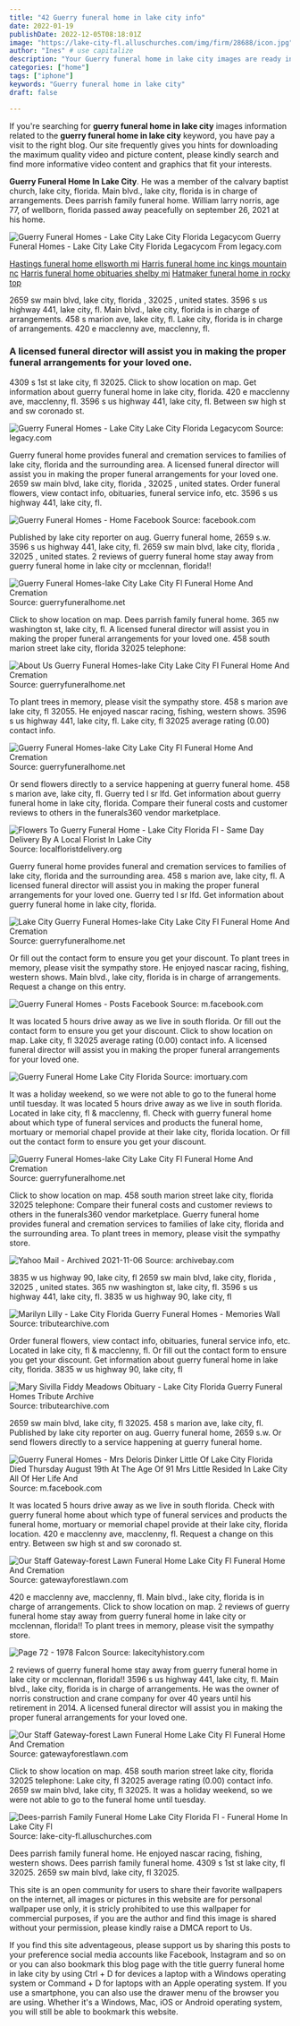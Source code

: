```yaml
---
title: "42 Guerry funeral home in lake city info"
date: 2022-01-19
publishDate: 2022-12-05T08:18:01Z
image: "https://lake-city-fl.alluschurches.com/img/firm/28688/icon.jpg"
author: "Ines" # use capitalize
description: "Your Guerry funeral home in lake city images are ready in this website. Guerry funeral home in lake city are a topic that is being searched for and liked by netizens now. You can Download the Guerry funeral home in lake city files here. Download all free photos and vectors."
categories: ["home"]
tags: ["iphone"]
keywords: "Guerry funeral home in lake city"
draft: false

---
```


If you're searching for **guerry funeral home in lake city** images information related to the **guerry funeral home in lake city** keyword, you have pay a visit to the right  blog.  Our site frequently  gives you  hints  for downloading  the maximum  quality video and picture  content, please kindly search and find more informative video content and graphics  that fit your interests.

**Guerry Funeral Home In Lake City**. He was a member of the calvary baptist church, lake city, florida. Main blvd., lake city, florida is in charge of arrangements. Dees parrish family funeral home. William larry norris, age 77, of wellborn, florida passed away peacefully on september 26, 2021 at his home.

![Guerry Funeral Homes - Lake City Lake City Florida Legacycom](https://d1ore3n0z2tnb3.cloudfront.net/logo_icon_4/custom/domain_1/image_files/sitemgr_photo_6658.gif "Guerry Funeral Homes - Lake City Lake City Florida Legacycom")
Guerry Funeral Homes - Lake City Lake City Florida Legacycom From legacy.com

[Hastings funeral home ellsworth mi](/hastings-funeral-home-ellsworth-mi/)
[Harris funeral home inc kings mountain nc](/harris-funeral-home-inc-kings-mountain-nc/)
[Harris funeral home obituaries shelby mi](/harris-funeral-home-obituaries-shelby-mi/)
[Hatmaker funeral home in rocky top](/hatmaker-funeral-home-in-rocky-top/)

2659 sw main blvd, lake city, florida , 32025 , united states. 3596 s us highway 441, lake city, fl. Main blvd., lake city, florida is in charge of arrangements. 458 s marion ave, lake city, fl. Lake city, florida is in charge of arrangements. 420 e macclenny ave, macclenny, fl.

### A licensed funeral director will assist you in making the proper funeral arrangements for your loved one.

4309 s 1st st lake city, fl 32025. Click to show location on map. Get information about guerry funeral home in lake city, florida. 420 e macclenny ave, macclenny, fl. 3596 s us highway 441, lake city, fl. Between sw high st and sw coronado st.


![Guerry Funeral Homes - Lake City Lake City Florida Legacycom](https://d1ore3n0z2tnb3.cloudfront.net/logo_icon_4/custom/domain_1/image_files/sitemgr_photo_6658.gif "Guerry Funeral Homes - Lake City Lake City Florida Legacycom")
Source: legacy.com

Guerry funeral home provides funeral and cremation services to families of lake city, florida and the surrounding area. A licensed funeral director will assist you in making the proper funeral arrangements for your loved one. 2659 sw main blvd, lake city, florida , 32025 , united states. Order funeral flowers, view contact info, obituaries, funeral service info, etc. 3596 s us highway 441, lake city, fl.

![Guerry Funeral Homes - Home Facebook](https://lookaside.fbsbx.com/lookaside/crawler/media/?media_id=995324837696884 "Guerry Funeral Homes - Home Facebook")
Source: facebook.com

Published by lake city reporter on aug. Guerry funeral home, 2659 s.w. 3596 s us highway 441, lake city, fl. 2659 sw main blvd, lake city, florida , 32025 , united states. 2 reviews of guerry funeral home stay away from guerry funeral home in lake city or mcclennan, florida!!

![Guerry Funeral Homes-lake City Lake City Fl Funeral Home And Cremation](https://s3.amazonaws.com/CFSV2/siteimages/gur/37062-fullsizeoutputfae.jpeg "Guerry Funeral Homes-lake City Lake City Fl Funeral Home And Cremation")
Source: guerryfuneralhome.net

Click to show location on map. Dees parrish family funeral home. 365 nw washington st, lake city, fl. A licensed funeral director will assist you in making the proper funeral arrangements for your loved one. 458 south marion street lake city, florida 32025 telephone:

![About Us Guerry Funeral Homes-lake City Lake City Fl Funeral Home And Cremation](https://s3.amazonaws.com/CFSV2/staff/gur/26917-TBP5202.jpg "About Us Guerry Funeral Homes-lake City Lake City Fl Funeral Home And Cremation")
Source: guerryfuneralhome.net

To plant trees in memory, please visit the sympathy store. 458 s marion ave lake city, fl 32055. He enjoyed nascar racing, fishing, western shows. 3596 s us highway 441, lake city, fl. Lake city, fl 32025 average rating (0.00) contact info.

![Guerry Funeral Homes-lake City Lake City Fl Funeral Home And Cremation](https://s3.amazonaws.com/CFSV2/siteimages/gur/15871-IMG1119.jpg "Guerry Funeral Homes-lake City Lake City Fl Funeral Home And Cremation")
Source: guerryfuneralhome.net

Or send flowers directly to a service happening at guerry funeral home. 458 s marion ave, lake city, fl. Guerry ted l sr lfd. Get information about guerry funeral home in lake city, florida. Compare their funeral costs and customer reviews to others in the funerals360 vendor marketplace.

![Flowers To Guerry Funeral Home - Lake City Florida Fl - Same Day Delivery By A Local Florist In Lake City](https://www.localfloristdelivery.org/wp-content/uploads/2017/03/S40-4529-thumb-optimized.png "Flowers To Guerry Funeral Home - Lake City Florida Fl - Same Day Delivery By A Local Florist In Lake City")
Source: localfloristdelivery.org

Guerry funeral home provides funeral and cremation services to families of lake city, florida and the surrounding area. 458 s marion ave, lake city, fl. A licensed funeral director will assist you in making the proper funeral arrangements for your loved one. Guerry ted l sr lfd. Get information about guerry funeral home in lake city, florida.

![Lake City Guerry Funeral Homes-lake City Lake City Fl Funeral Home And Cremation](https://s3.amazonaws.com/CFSV2/siteimages/gur/905392-gur-logo-ks-v2.png "Lake City Guerry Funeral Homes-lake City Lake City Fl Funeral Home And Cremation")
Source: guerryfuneralhome.net

Or fill out the contact form to ensure you get your discount. To plant trees in memory, please visit the sympathy store. He enjoyed nascar racing, fishing, western shows. Main blvd., lake city, florida is in charge of arrangements. Request a change on this entry.

![Guerry Funeral Homes - Posts Facebook](https://lookaside.fbsbx.com/lookaside/crawler/media/?media_id=803368430225860 "Guerry Funeral Homes - Posts Facebook")
Source: m.facebook.com

It was located 5 hours drive away as we live in south florida. Or fill out the contact form to ensure you get your discount. Click to show location on map. Lake city, fl 32025 average rating (0.00) contact info. A licensed funeral director will assist you in making the proper funeral arrangements for your loved one.

![Guerry Funeral Home Lake City Florida](https://www.imortuary.com/images/ph-images/9.jpg "Guerry Funeral Home Lake City Florida")
Source: imortuary.com

It was a holiday weekend, so we were not able to go to the funeral home until tuesday. It was located 5 hours drive away as we live in south florida. Located in lake city, fl &amp; macclenny, fl. Check with guerry funeral home about which type of funeral services and products the funeral home, mortuary or memorial chapel provide at their lake city, florida location. Or fill out the contact form to ensure you get your discount.

![Guerry Funeral Homes-lake City Lake City Fl Funeral Home And Cremation](https://s3.amazonaws.com/CFSV2/siteimages/gur/847942-IMG6981.jpg "Guerry Funeral Homes-lake City Lake City Fl Funeral Home And Cremation")
Source: guerryfuneralhome.net

Click to show location on map. 458 south marion street lake city, florida 32025 telephone: Compare their funeral costs and customer reviews to others in the funerals360 vendor marketplace. Guerry funeral home provides funeral and cremation services to families of lake city, florida and the surrounding area. To plant trees in memory, please visit the sympathy store.

![Yahoo Mail - Archived 2021-11-06](https://www.archivebay.com/archive2/c5d23f6f-8897-488d-924a-e0bcb6db57df.png "Yahoo Mail - Archived 2021-11-06")
Source: archivebay.com

3835 w us highway 90, lake city, fl 2659 sw main blvd, lake city, florida , 32025 , united states. 365 nw washington st, lake city, fl. 3596 s us highway 441, lake city, fl. 3835 w us highway 90, lake city, fl

![Marilyn Lilly - Lake City Florida Guerry Funeral Homes - Memories Wall](https://tributecenteronline.s3-accelerate.amazonaws.com/Obituaries/20036327/Thumbnail.jpg "Marilyn Lilly - Lake City Florida Guerry Funeral Homes - Memories Wall")
Source: tributearchive.com

Order funeral flowers, view contact info, obituaries, funeral service info, etc. Located in lake city, fl &amp; macclenny, fl. Or fill out the contact form to ensure you get your discount. Get information about guerry funeral home in lake city, florida. 3835 w us highway 90, lake city, fl

![Mary Sivilla Fiddy Meadows Obituary - Lake City Florida Guerry Funeral Homes Tribute Archive](https://tributecenteronline.s3-accelerate.amazonaws.com/Obituaries/20454318/Thumbnail.jpg "Mary Sivilla Fiddy Meadows Obituary - Lake City Florida Guerry Funeral Homes Tribute Archive")
Source: tributearchive.com

2659 sw main blvd, lake city, fl 32025. 458 s marion ave, lake city, fl. Published by lake city reporter on aug. Guerry funeral home, 2659 s.w. Or send flowers directly to a service happening at guerry funeral home.

![Guerry Funeral Homes - Mrs Deloris Dinker Little Of Lake City Florida Died Thursday August 19th At The Age Of 91 Mrs Little Resided In Lake City All Of Her Life And](https://lookaside.fbsbx.com/lookaside/crawler/media/?media_id=940252336537468 "Guerry Funeral Homes - Mrs Deloris Dinker Little Of Lake City Florida Died Thursday August 19th At The Age Of 91 Mrs Little Resided In Lake City All Of Her Life And")
Source: m.facebook.com

It was located 5 hours drive away as we live in south florida. Check with guerry funeral home about which type of funeral services and products the funeral home, mortuary or memorial chapel provide at their lake city, florida location. 420 e macclenny ave, macclenny, fl. Request a change on this entry. Between sw high st and sw coronado st.

![Our Staff Gateway-forest Lawn Funeral Home Lake City Fl Funeral Home And Cremation](https://vid.hellonetcdn.com/vid/fl/lakecity/biz/fllaci20_43_rev3_iwd1.jpg?e38743f7653b283e6b462af35b4bd035984c93fa9543d8ab36e0645ba1d6286afd6ac75c33887de5f5ca5ce10a794e2d170f "Our Staff Gateway-forest Lawn Funeral Home Lake City Fl Funeral Home And Cremation")
Source: gatewayforestlawn.com

420 e macclenny ave, macclenny, fl. Main blvd., lake city, florida is in charge of arrangements. Click to show location on map. 2 reviews of guerry funeral home stay away from guerry funeral home in lake city or mcclennan, florida!! To plant trees in memory, please visit the sympathy store.

![Page 72 - 1978 Falcon](https://www.lakecityhistory.com/yearbooks/lcjh-1978/files/thumb/72.jpg "Page 72 - 1978 Falcon")
Source: lakecityhistory.com

2 reviews of guerry funeral home stay away from guerry funeral home in lake city or mcclennan, florida!! 3596 s us highway 441, lake city, fl. Main blvd., lake city, florida is in charge of arrangements. He was the owner of norris construction and crane company for over 40 years until his retirement in 2014. A licensed funeral director will assist you in making the proper funeral arrangements for your loved one.

![Our Staff Gateway-forest Lawn Funeral Home Lake City Fl Funeral Home And Cremation](https://s3.amazonaws.com/CFSV2/siteimages/gwy/671624-IMG96401.jpg "Our Staff Gateway-forest Lawn Funeral Home Lake City Fl Funeral Home And Cremation")
Source: gatewayforestlawn.com

Click to show location on map. 458 south marion street lake city, florida 32025 telephone: Lake city, fl 32025 average rating (0.00) contact info. 2659 sw main blvd, lake city, fl 32025. It was a holiday weekend, so we were not able to go to the funeral home until tuesday.

![Dees-parrish Family Funeral Home Lake City Florida Fl - Funeral Home In Lake City Fl](https://lake-city-fl.alluschurches.com/img/firm/28688/icon.jpg "Dees-parrish Family Funeral Home Lake City Florida Fl - Funeral Home In Lake City Fl")
Source: lake-city-fl.alluschurches.com

Dees parrish family funeral home. He enjoyed nascar racing, fishing, western shows. Dees parrish family funeral home. 4309 s 1st st lake city, fl 32025. 2659 sw main blvd, lake city, fl 32025.

This site is an open community for users to share their favorite wallpapers on the internet, all images or pictures in this website are for personal wallpaper use only, it is stricly prohibited to use this wallpaper for commercial purposes, if you are the author and find this image is shared without your permission, please kindly raise a DMCA report to Us.

If you find this site adventageous, please support us by sharing this posts to your preference social media accounts like Facebook, Instagram and so on or you can also bookmark this blog page with the title guerry funeral home in lake city by using Ctrl + D for devices a laptop with a Windows operating system or Command + D for laptops with an Apple operating system. If you use a smartphone, you can also use the drawer menu of the browser you are using. Whether it's a Windows, Mac, iOS or Android operating system, you will still be able to bookmark this website.

